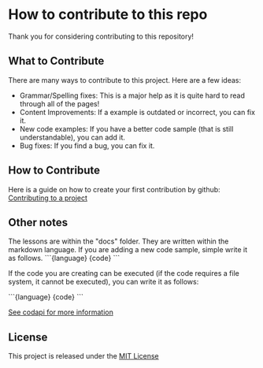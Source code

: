 # How to contribute to this repo

Thank you for considering contributing to this repository!

## What to Contribute

There are many ways to contribute to this project. Here are a few ideas:

- Grammar/Spelling fixes: This is a major help as it is quite hard to read through all of the pages!
- Content Improvements: If a example is outdated or incorrect, you can fix it.
- New code examples: If you have a better code sample (that is still understandable), you can add it.
- Bug fixes: If you find a bug, you can fix it.

## How to Contribute

Here is a guide on how to create your first contribution by github: [Contributing to a project](https://docs.github.com/en/get-started/exploring-projects-on-github/contributing-to-a-project)

## Other notes

The lessons are within the "docs" folder. They are written within the markdown language. If you are adding a new code sample, simple write it as follows. 
\`\`\`{language}
{code}
\`\`\`

If the code you are creating can be executed (if the code requires a file system, it cannot be executed), you can write it as follows:

\`\`\`{language}
{code}
\`\`\`
<codapi-snippet sandbox="python" editor="basic" init-delay="500" >
</codapi-snippet>

[See codapi for more information](https://codapi.org/)

## License

This project is released under the [MIT License](https://github.com/ImmutableVariable/learnityourself/blob/main/LICENSE)